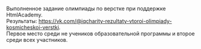 Выполненное задание олимпиады по верстке при поддержке HtmlAcademy.  
Результаты: https://vk.com/@iqcharity-rezultaty-vtoroi-olimpiady-kosmicheskoi-verstki.  
Первое место среди не учеников образовательной программы и второе среди всех участников.  
